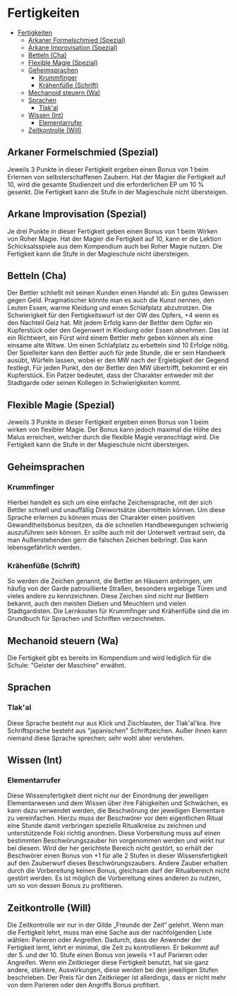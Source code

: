 # Fertigkeiten

- [Fertigkeiten](#fertigkeiten)
  - [Arkaner Formelschmied (Spezial)](#arkaner-formelschmied-spezial)
  - [Arkane Improvisation (Spezial)](#arkane-improvisation-spezial)
  - [Betteln (Cha)](#betteln-cha)
  - [Flexible Magie (Spezial)](#flexible-magie-spezial)
  - [Geheimsprachen](#geheimsprachen)
    - [Krummfinger](#krummfinger)
    - [Krähenfüße (Schrift)](#kr%c3%a4henf%c3%bc%c3%9fe-schrift)
  - [Mechanoid steuern (Wa)](#mechanoid-steuern-wa)
  - [Sprachen](#sprachen)
    - [Tlak'al](#tlakal)
  - [Wissen (Int)](#wissen-int)
    - [Elementarrufer](#elementarrufer)
  - [Zeitkontrolle (Will)](#zeitkontrolle-will)

## Arkaner Formelschmied (Spezial)

Jeweils 3 Punkte in dieser Fertigkeit ergeben
einen Bonus von 1 beim Erlernen von
selbsterschaffenen Zaubern. Hat der Magier die
Fertigkeit auf 10, wird die gesamte Studienzeit
und die erforderlichen EP um 10 % gesenkt.
Die Fertigkeit kann die Stufe in der Magieschule
nicht übersteigen.

## Arkane Improvisation (Spezial)

Je drei Punkte in dieser Fertigkeit geben einen
Bonus von 1 beim Wirken von Roher Magie.
Hat der Magier die Fertigkeit auf 10, kann er die
Lektion Schicksalsspiele aus dem Kompendium
auch bei Roher Magie nutzen.
Die Fertigkeit kann die Stufe in der Magieschule
nicht übersteigen.

## Betteln (Cha)

Der Bettler schließt mit seinen Kunden einen
Handel ab: Ein gutes Gewissen gegen Geld.
Pragmatischer könnte man es auch die Kunst
nennen, den Leuten Essen, warme Kleidung und
einen Schlafplatz abzutrotzen. Die Schwierigkeit
für den Fertigkeitswurf ist der GW des Opfers,
+4 wenn es den Nachteil Geiz hat. Mit jedem
Erfolg kann der Bettler dem Opfer ein
Kupferstück oder den Gegenwert in Kleidung
oder Essen abnehmen. Das ist ein Richtwert, ein
Fürst wird einem Bettler mehr geben können als
eine einsame alte Witwe. Um einen Schlafplatz
zu erbetteln sind 10 Erfolge nötig. Der
Spielleiter kann den Bettler auch für jede Stunde,
die er sein Handwerk ausübt, Würfeln lassen,
wobei er den MW nach der Ergiebigkeit der
Gegend festlegt. Für jeden Punkt, den der
Bettler den MW übertrifft, bekommt er ein
Kupferstück. Ein Patzer bedeutet, dass der
Charakter entweder mit der Stadtgarde oder
seinen Kollegen in Schwierigkeiten kommt.

## Flexible Magie (Spezial)

Jeweils 3 Punkte in dieser Fertigkeit ergeben
einen Bonus von 1 beim wirken von flexibler
Magie. Der Bonus kann jedoch maximal die
Höhe des Malus erreichen, welcher durch die
flexible Magie veranschlagt wird.
Die Fertigkeit kann die Stufe in der Magieschule
nicht übersteigen.

## Geheimsprachen

### Krummfinger

Hierbei handelt es sich um eine
einfache Zeichensprache, mit der sich Bettler
schnell und unauffällig Dreiwortsätze
übermitteln können. Um diese Sprache erlernen
zu können muss der Charakter einen positiven
Gewandtheitsbonus besitzen, da die schnellen
Handbewegungen schwierig auszuführen sein
können. Er sollte auch mit der Unterwelt
vertraut sein, da man Außenstehenden gern die
falschen Zeichen beibringt. Das kann
lebensgefährlich werden.

### Krähenfüße (Schrift)

So werden die Zeichen
genannt, die Bettler an Häusern anbringen, um
häufig von der Garde patrouillierte Straßen,
besonders ergiebige Türen und vieles andere zu
kennzeichnen. Diese Zeichen sind nicht nur
Bettlern bekannt, auch den meisten Dieben und
Meuchlern und vielen Stadtgardisten. Die
Lernkosten für Krummfinger und Krähenfüße
sind die im Grundbuch für Sprachen und
Schriften verzeichneten.

## Mechanoid steuern (Wa)

Die Fertigkeit gibt es bereits im Kompendium
und wird lediglich für die Schule: "Geister der
Maschine" erwähnt.

## Sprachen

### Tlak'al

Diese Sprache besteht nur aus Klick
und Zischlauten, der Tlak'al'kra. Ihre
Schriftsprache besteht aus "japanischen"
Schriftzeichen. Außer ihnen kann niemand diese
Sprache sprechen; sehr wohl aber verstehen.

## Wissen (Int)

### Elementarrufer

Diese Wissensfertigkeit dient
nicht nur der Einordnung der jeweiligen
Elementarwesen und dem Wissen über ihre
Fähigkeiten und Schwächen, es kann dazu
verwendet werden, die Beschwörung der
jeweiligen Elementare zu vereinfachen. Hierzu
muss der Beschwörer vor dem eigentlichen
Ritual eine Stunde damit verbringen spezielle
Ritualkreise zu zeichnen und unterstützende
Foki richtig anordnen. Diese Vorbereitung muss
auf einen bestimmten Beschwörungszauber hin
vorgenommen werden und wirkt nur bei diesem.
Wird der her gerichtete Bereich nicht gestört, so
erhält der Beschwörer einen Bonus von +1 für
alle 2 Stufen in dieser Wissensfertigkeit auf den
Zauberwurf dieses Beschwörungszaubers.
Andere Zauber erhalten durch die Vorbereitung
keinen Bonus, gleichsam darf der Ritualbereich
nicht gestört werden.
Es ist möglich die Vorbereitung eines anderen
zu nutzen, um so von dessen Bonus zu
profitieren.

## Zeitkontrolle (Will)

Die Zeitkontrolle wir nur in der Gilde „Freunde
der Zeit“ gelehrt. Wenn man die Fertigkeit lehrt,
muss man eine Sache aus der nachfolgenden
Liste wählen: Parieren oder Angreifen. Dadurch,
dass der Anwender der Fertigkeit lernt, lehrt er
minimal, die Zeit zu kontrollieren. Er bekommt
auf der 5. und der 10. Stufe einen Bonus von
jeweils +1 auf Parieren oder Angreifen. Wenn
ein Zeitkrieger diese Fertigkeit benutzt, hat sie
ganz andere, stärkere, Auswirkungen, diese
werden bei den jeweiligen Stufen beschrieben.
Der Preis für den Zeitkrieger ist allerdings, dass
er nicht mehr von dem Parieren oder den
Angriffs Bonus profitiert.